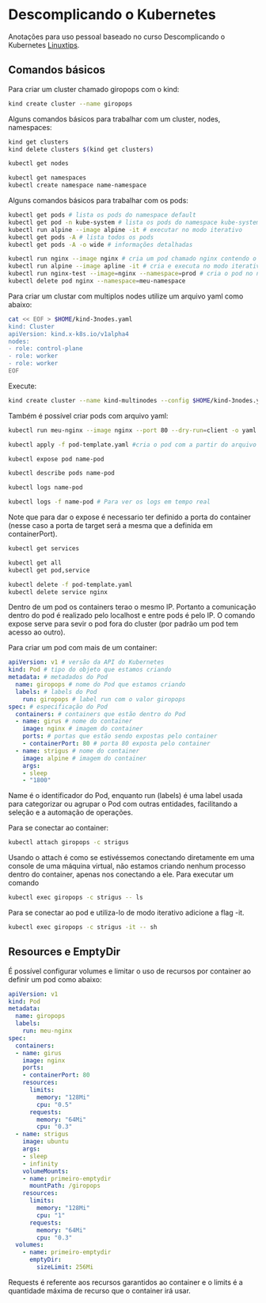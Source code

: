 # Descomplicando o Kubernetes 

Anotações para uso pessoal baseado no curso Descomplicando o Kubernetes [Linuxtips](https://linuxtips.io/).

## Comandos básicos

Para criar um cluster chamado giropops com o kind:
```bash
kind create cluster --name giropops
```

Alguns comandos básicos para trabalhar com um cluster, nodes, namespaces:
```bash
kind get clusters
kind delete clusters $(kind get clusters)

kubectl get nodes

kubectl get namespaces
kubectl create namespace name-namespace
```

Alguns comandos básicos para trabalhar com os pods:
```bash
kubectl get pods # lista os pods do namespace default
kubectl get pod -n kube-system # lista os pods do namespace kube-system
kubectl run alpine --image alpine -it # executar no modo iterativo
kubectl get pods -A # lista todos os pods
kubectl get pods -A -o wide # informações detalhadas
```

```bash
kubectl run nginx --image nginx # cria um pod chamado nginx contendo o container criado da imagem  nginx
kubectl run alpine --image apline -it # cria e executa no modo iterativo 
kubectl run nginx-test --image=nginx --namespace=prod # cria o pod no namespace especificado
kubectl delete pod nginx --namespace=meu-namespace
```

Para criar um clustar com multiplos nodes utilize um arquivo yaml como abaixo:
```bash
cat << EOF > $HOME/kind-3nodes.yaml
kind: Cluster
apiVersion: kind.x-k8s.io/v1alpha4
nodes:
- role: control-plane
- role: worker
- role: worker
EOF
```

Execute:

```bash
kind create cluster --name kind-multinodes --config $HOME/kind-3nodes.yaml
```

Também é possível criar pods com arquivo yaml:

```bash
kubectl run meu-nginx --image nginx --port 80 --dry-run=client -o yaml > pod1-template.yaml #simula a criação de um pod e salva as espicificações do pod em um arquivo yaml

kubectl apply -f pod-template.yaml #cria o pod com a partir do arquivo yaml

kubectl expose pod name-pod 

kubectl describe pods name-pod

kubectl logs name-pod

kubectl logs -f name-pod # Para ver os logs em tempo real
```

Note que para dar o expose é necessario ter definido a porta do container (nesse caso a porta de target será a mesma que a definida em containerPort).

```bash
kubectl get services

kubectl get all
kubectl get pod,service

kubectl delete -f pod-template.yaml
kubectl delete service nginx
```

Dentro de um pod os containers terao o mesmo IP. Portanto a comunicação dentro do pod é realizado pelo localhost e entre pods é pelo IP. O comando expose serve para sevir o pod fora do cluster (por padrão um pod tem acesso ao outro).

Para criar um pod com mais de um container:

```yaml
apiVersion: v1 # versão da API do Kubernetes
kind: Pod # tipo do objeto que estamos criando
metadata: # metadados do Pod
  name: giropops # nome do Pod que estamos criando
  labels: # labels do Pod
    run: giropops # label run com o valor giropops
spec: # especificação do Pod
  containers: # containers que estão dentro do Pod
  - name: girus # nome do container
    image: nginx # imagem do container
    ports: # portas que estão sendo expostas pelo container
    - containerPort: 80 # porta 80 exposta pelo container
  - name: strigus # nome do container
    image: alpine # imagem do container
    args:
    - sleep
    - "1800"
```

Name é o identificador do Pod, enquanto run (labels) é uma label usada para categorizar ou agrupar o Pod com outras entidades, facilitando a seleção e a automação de operações.

Para se conectar ao container:

```bash
kubectl attach giropops -c strigus
```

Usando o attach é como se estivéssemos conectando diretamente em uma console
de uma máquina virtual, não estamos criando nenhum processo dentro do container,
apenas nos conectando a ele. Para executar um comando

```bash
kubectl exec giropops -c strigus -- ls
```

Para se conectar ao pod e utiliza-lo de modo iterativo adicione a flag -it.

```bash
kubectl exec giropops -c strigus -it -- sh
```

## Resources e EmptyDir

É possível configurar volumes e limitar o uso de recursos por container ao definir um pod como abaixo:


```yaml
apiVersion: v1 
kind: Pod
metadata:
  name: giropops
  labels:
    run: meu-nginx
spec:
  containers:
  - name: girus
    image: nginx 
    ports:
    - containerPort: 80 
    resources: 
      limits:
        memory: "128Mi"
        cpu: "0.5" 
      requests: 
        memory: "64Mi" 
        cpu: "0.3"
  - name: strigus
    image: ubuntu
    args:
    - sleep
    - infinity
    volumeMounts: 
    - name: primeiro-emptydir 
      mountPath: /giropops 
    resources: 
      limits:
        memory: "128Mi"
        cpu: "1" 
      requests: 
        memory: "64Mi" 
        cpu: "0.3"
  volumes:
    - name: primeiro-emptydir
      emptyDir:
        sizeLimit: 256Mi 
```

Requests é referente aos recursos garantidos ao container e o limits é a quantidade máxima de recurso que o container irá usar.